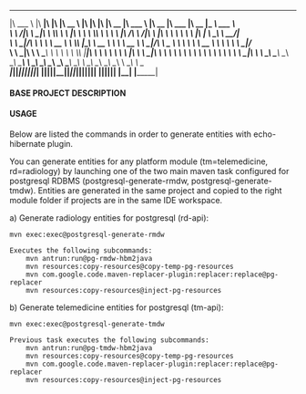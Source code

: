  _______   ________  ___  ___  ________                 ___  ___  ___  ________  _______   ________  ________   ________  _________  _______      
|\  ___ \ |\   ____\|\  \|\  \|\   __  \               |\  \|\  \|\  \|\   __  \|\  ___ \ |\   __  \|\   ___  \|\   __  \|\___   ___\\  ___ \     
\ \   __/|\ \  \___|\ \  \\\  \ \  \|\  \  ____________\ \  \\\  \ \  \ \  \|\ /\ \   __/|\ \  \|\  \ \  \\ \  \ \  \|\  \|___ \  \_\ \   __/|    
 \ \  \_|/_\ \  \    \ \   __  \ \  \\\  \|\____________\ \   __  \ \  \ \   __  \ \  \_|/_\ \   _  _\ \  \\ \  \ \   __  \   \ \  \ \ \  \_|/__  
  \ \  \_|\ \ \  \____\ \  \ \  \ \  \\\  \|____________|\ \  \ \  \ \  \ \  \|\  \ \  \_|\ \ \  \\  \\ \  \\ \  \ \  \ \  \   \ \  \ \ \  \_|\ \ 
   \ \_______\ \_______\ \__\ \__\ \_______\              \ \__\ \__\ \__\ \_______\ \_______\ \__\\ _\\ \__\\ \__\ \__\ \__\   \ \__\ \ \_______\
    \|_______|\|_______|\|__|\|__|\|_______|               \|__|\|__|\|__|\|_______|\|_______|\|__|\|__|\|__| \|__|\|__|\|__|    \|__|  \|_______|
                                                                                                                                                  
                                                                                                                                                  
                                                                                                                                                  
    
#### BASE PROJECT DESCRIPTION ####


#### USAGE ####
Below are listed the commands in order to generate entities with echo-hibernate plugin.<br>

You can generate entities for any platform module (tm=telemedicine, rd=radiology) by launching one of the two main maven task configured for postgresql RDBMS (postgresql-generate-rmdw, postgresql-generate-tmdw). Entities are generated in the same project and copied to the right module folder if projects are in the same IDE workspace.

a) Generate radiology entities for postgresql (rd-api):

	mvn exec:exec@postgresql-generate-rmdw

	Executes the following subcommands:
		mvn antrun:run@pg-rmdw-hbm2java
		mvn resources:copy-resources@copy-temp-pg-resources
		mvn com.google.code.maven-replacer-plugin:replacer:replace@pg-replacer
		mvn resources:copy-resources@inject-pg-resources
		
b) Generate telemedicine entities for postgresql (tm-api):

	mvn exec:exec@postgresql-generate-tmdw

	Previous task executes the following subcommands:
		mvn antrun:run@pg-tmdw-hbm2java
		mvn resources:copy-resources@copy-temp-pg-resources
		mvn com.google.code.maven-replacer-plugin:replacer:replace@pg-replacer
		mvn resources:copy-resources@inject-pg-resources
